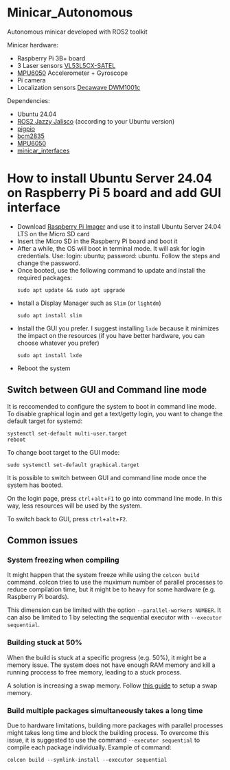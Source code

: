 # Minicar_Autonomous
Autonomous minicar developed with ROS2 toolkit

Minicar hardware:
- Raspberry Pi 3B+ board
- 3 Laser sensors [VL53L5CX-SATEL](https://www.st.com/en/evaluation-tools/vl53l5cx-satel.html)
- [MPU6050](https://www.robotstore.it/Modulo-GY-521-MPU-6050) Accelerometer + Gyroscope
- Pi camera
- Localization sensors [Decawave DWM1001c](https://www.qorvo.com/products/p/DWM1001C)
  
Dependencies:
- Ubuntu 24.04
- [ROS2 Jazzy Jalisco](https://docs.ros.org/en/jazzy/Installation/Ubuntu-Install-Debians.html) (according to your Ubuntu version)
- [pigpio](https://abyz.me.uk/rpi/pigpio/download.html)
- [bcm2835](./dependencies/bcm2835)
- [MPU6050](./dependencies/MPU6050)
- [minicar_interfaces](https://github.com/sGraffione/minicar_interfaces)

# How to install Ubuntu Server 24.04 on Raspberry Pi 5 board and add GUI interface

- Download [Raspberry Pi Imager](https://www.raspberrypi.com/software/) and use it to install Ubuntu Server 24.04 LTS on the Micro SD card
- Insert the Micro SD in the Raspberry Pi board and boot it
- After a while, the OS will boot in terminal mode. It will ask for login credentials. Use: login: ubuntu; password: ubuntu. Follow the steps and change the password.
- Once booted, use the following command to update and install the required packages:
  ```
  sudo apt update && sudo apt upgrade
  ```
- Install a Display Manager such as ```Slim``` (or ```lightdm```)
  ```
  sudo apt install slim
  ```
- Install the GUI you prefer. I suggest installing ```lxde``` because it minimizes the impact on the resources (if you have better hardware, you can choose whatever you prefer)
  ```
  sudo apt install lxde
  ```
- Reboot the system

## Switch between GUI and Command line mode
It is reccomended to configure the system to boot in command line mode. To disable graphical login and get a text/getty login, you want to change the default target for systemd:

```
systemctl set-default multi-user.target
reboot
```

To change boot target to the GUI mode:

```
sudo systemctl set-default graphical.target
```

It is possible to switch between GUI and command line mode once the system has booted.

On the login page, press ```ctrl```+```alt```+```F1``` to go into command line mode. In this way, less resources will be used by the system.

To switch back to GUI, press ```ctrl```+```alt```+```F2```.

## Common issues

### System freezing when compiling

It might happen that the system freeze while using the ```colcon build``` command.
colcon tries to use the muximum number of parallel processes to reduce compilation time, but it might be to heavy for some hardware (e.g. Raspberry Pi boards).

This dimension can be limited with the option ```--parallel-workers NUMBER```. It can also be limited to 1 by selecting the sequential executor with ```--executor sequential```.

### Building stuck at 50%

When the build is stuck at a specific progress (e.g. 50%), it might be a memory issue. The system does not have enough RAM memory and kill a running proccess to free memory, leading to a stuck process.

A solution is increasing a swap memory. Follow [this guide](https://www.digitalocean.com/community/tutorials/how-to-add-swap-space-on-ubuntu-20-04-de) to setup a swap memory.

### Build multiple packages simultaneously takes a long time

Due to hardware limitations, building more packages with parallel processes might takes long time and block the building process. To overcome this issue, it is suggested to use the command ```--executor sequential``` to compile each package individually.
Example of command:

```
colcon build --symlink-install --executor sequential
```
